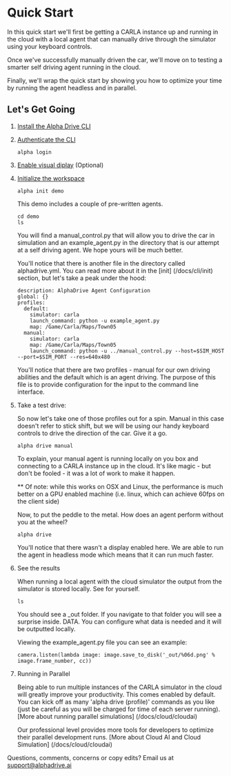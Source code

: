 # Quick Start

In this quick start we'll first be getting a CARLA instance up and running in the cloud with a local agent that can manually drive through the simulator using your keyboard controls. 

Once we've successfully manually driven the car, we'll move on to testing a smarter self driving agent running in the cloud. 

Finally, we'll wrap the quick start by showing you how to optimize your time by running the agent headless and in parallel. 

## Let's Get Going
1. [Install the Alpha Drive CLI](/docs/cli/install)
2. [Authenticate the CLI](/docs/cli/authenticate)

    ```
    alpha login
    ```

3. [Enable visual diplay](/docs/display/visual) (Optional)


4. [Initialize the workspace](/docs/cli/init)

    ```
    alpha init demo
    ```

    This demo includes a couple of pre-written agents. 

    ```
    cd demo
    ls
    ```

    You will find a manual_control.py that will allow you to drive the car in simulation and an example_agent.py in the directory that is our attempt at a self driving agent. We hope yours will be much better.

    You'll notice that there is another file in the directory called alphadrive.yml. You can read more about it in the [init] (/docs/cli/init) section, but let's take a peak under the hood:

    ```
    description: AlphaDrive Agent Configuration
    global: {}
    profiles:
      default:
        simulator: carla
        launch_command: python -u example_agent.py
        map: /Game/Carla/Maps/Town05
      manual:
        simulator: carla
        map: /Game/Carla/Maps/Town05
        launch_command: python -u ../manual_control.py --host=$SIM_HOST --port=$SIM_PORT --res=640x480
     ```

    You'll notice that there are two profiles - manual for our own driving abilities and the default which is an agent driving. The purpose of this file is to provide configuration for the input to the command line interface. 

5. Take a test drive:

    So now let's take one of those profiles out for a spin. Manual in this case doesn't refer to stick shift, but we will be using our handy keyboard controls to drive the direction of the car. Give it a go.

    ``` 
    alpha drive manual
    ```

    To explain, your manual agent is running locally on you box and connecting to a CARLA instance up in the cloud. It's like magic - but don't be fooled - it was a lot of work to make it happen. 

    ** Of note: while this works on OSX and Linux, the performance is much better on a GPU enabled machine (i.e. linux, which can achieve 60fps on the client side)

    Now, to put the peddle to the metal. How does an agent perform without you at the wheel?

    ``` 
    alpha drive
    ```

    You'll notice that there wasn't a display enabled here. We are able to run the agent in headless mode which means that it can run much faster. 

6. See the results

    When running a local agent with the cloud simulator the output from the simulator is stored locally. See for yourself. 

    ```
    ls
    ```

    You should see a \_out folder. If you navigate to that folder you will see a surprise inside. DATA. You can configure what data is needed and it will be outputted locally. 

    Viewing the example_agent.py file you can see an example:

    ```
    camera.listen(lambda image: image.save_to_disk('_out/%06d.png' % image.frame_number, cc))
    ```

7. Running in Parallel

    Being able to run multiple instances of the CARLA simulator in the cloud will greatly improve your productivity. This comes enabled by default. You can kick off as many 'alpha drive (profile)' commands as you like (just be careful as you will be charged for time of each server running). [More about running parallel simulations] (/docs/cloud/cloudai)

    Our professional level provides more tools for developers to optimize their parallel development runs. [More about Cloud AI and Cloud Simulation] (/docs/cloud/cloudai)

Questions, comments, concerns or copy edits? Email us at [support@alphadrive.ai](mailto:support@alphadrive.ai) 
